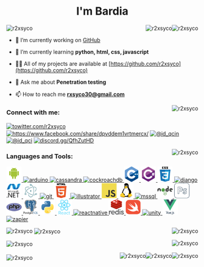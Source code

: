 <h1 align="center">I'm Bardia</h1>
<img align="right" alt="r2xsyco" with = "400" src="https://raw.githubusercontent.com/andreasbm/readme/master/assets/lines/rainbow.png">

<img align="right" alt="r2xsyco" with = "400" src="https://user-images.githubusercontent.com/79422726/209227483-e2a272d5-1254-4828-823e-674ba891e8eb.gif">



<p align="left"> <img src="https://komarev.com/ghpvc/?username=r2xsyco&label=Profile%20views&color=0e75b6&style=flat" alt="r2xsyco" /> </p>

- 🔭 I’m currently working on [GitHub](https://github.com/r2xsyco)

- 🌱 I’m currently learning **python, html, css, javascript**

- 👨‍💻 All of my projects are available at [https://github.com/r2xsyco](https://github.com/r2xsyco)
- 💬 Ask me about **Penetration testing**
- 📫 How to reach me **rxsyco30@gmail.com**
<img align="right" alt="r2xsyco" with = "400" src="https://raw.githubusercontent.com/andreasbm/readme/master/assets/lines/rainbow.png">

<h3 align="left">Connect with me:</h3>
<p align="left">
<a href="https://twitter.com/towitter.com/r2xsyco" target="blank"><img align="center" src="https://raw.githubusercontent.com/rahuldkjain/github-profile-readme-generator/master/src/images/icons/Social/twitter.svg" alt="towitter.com/r2xsyco" height="30" width="40" /></a>
<a href="https://fb.com/https://www.facebook.com/share/dpvddem1vrtmercx/" target="blank"><img align="center" src="https://raw.githubusercontent.com/rahuldkjain/github-profile-readme-generator/master/src/images/icons/Social/facebook.svg" alt="https://www.facebook.com/share/dpvddem1vrtmercx/" height="30" width="40" /></a>
<a href="https://instagram.com/@id_qcin" target="blank"><img align="center" src="https://raw.githubusercontent.com/rahuldkjain/github-profile-readme-generator/master/src/images/icons/Social/instagram.svg" alt="@id_qcin" height="30" width="40" /></a>
<a href="https://www.youtube.com/c/@id_qci" target="blank"><img align="center" src="https://raw.githubusercontent.com/rahuldkjain/github-profile-readme-generator/master/src/images/icons/Social/youtube.svg" alt="@id_qci" height="30" width="40" /></a>
<a href="https://discord.gg/discord.gg/QfhZutHD" target="blank"><img align="center" src="https://raw.githubusercontent.com/rahuldkjain/github-profile-readme-generator/master/src/images/icons/Social/discord.svg" alt="discord.gg/QfhZutHD" height="30" width="40" /></a>
</p>
<img align="right" alt="r2xsyco" with = "400" src="https://raw.githubusercontent.com/andreasbm/readme/master/assets/lines/rainbow.png">

<h3 align="left">Languages and Tools:</h3>
<p align="left"> <a href="https://developer.android.com" target="_blank" rel="noreferrer"> <img src="https://raw.githubusercontent.com/devicons/devicon/master/icons/android/android-original-wordmark.svg" alt="android" width="40" height="40"/> </a> <a href="https://www.arduino.cc/" target="_blank" rel="noreferrer"> <img src="https://cdn.worldvectorlogo.com/logos/arduino-1.svg" alt="arduino" width="40" height="40"/> </a> <a href="https://cassandra.apache.org/" target="_blank" rel="noreferrer"> <img src="https://www.vectorlogo.zone/logos/apache_cassandra/apache_cassandra-icon.svg" alt="cassandra" width="40" height="40"/> </a> <a href="https://www.cockroachlabs.com/product/cockroachdb/" target="_blank" rel="noreferrer"> <img src="https://cdn.worldvectorlogo.com/logos/cockroachdb.svg" alt="cockroachdb" width="40" height="40"/> </a> <a href="https://www.w3schools.com/cpp/" target="_blank" rel="noreferrer"> <img src="https://raw.githubusercontent.com/devicons/devicon/master/icons/cplusplus/cplusplus-original.svg" alt="cplusplus" width="40" height="40"/> </a> <a href="https://www.w3schools.com/cs/" target="_blank" rel="noreferrer"> <img src="https://raw.githubusercontent.com/devicons/devicon/master/icons/csharp/csharp-original.svg" alt="csharp" width="40" height="40"/> </a> <a href="https://www.w3schools.com/css/" target="_blank" rel="noreferrer"> <img src="https://raw.githubusercontent.com/devicons/devicon/master/icons/css3/css3-original-wordmark.svg" alt="css3" width="40" height="40"/> </a> <a href="https://www.djangoproject.com/" target="_blank" rel="noreferrer"> <img src="https://cdn.worldvectorlogo.com/logos/django.svg" alt="django" width="40" height="40"/> </a> <a href="https://dotnet.microsoft.com/" target="_blank" rel="noreferrer"> <img src="https://raw.githubusercontent.com/devicons/devicon/master/icons/dot-net/dot-net-original-wordmark.svg" alt="dotnet" width="40" height="40"/> </a> <a href="https://www.electronjs.org" target="_blank" rel="noreferrer"> <img src="https://raw.githubusercontent.com/devicons/devicon/master/icons/electron/electron-original.svg" alt="electron" width="40" height="40"/> </a> <a href="https://git-scm.com/" target="_blank" rel="noreferrer"> <img src="https://www.vectorlogo.zone/logos/git-scm/git-scm-icon.svg" alt="git" width="40" height="40"/> </a> <a href="https://www.w3.org/html/" target="_blank" rel="noreferrer"> <img src="https://raw.githubusercontent.com/devicons/devicon/master/icons/html5/html5-original-wordmark.svg" alt="html5" width="40" height="40"/> </a> <a href="https://www.adobe.com/in/products/illustrator.html" target="_blank" rel="noreferrer"> <img src="https://www.vectorlogo.zone/logos/adobe_illustrator/adobe_illustrator-icon.svg" alt="illustrator" width="40" height="40"/> </a> <a href="https://developer.mozilla.org/en-US/docs/Web/JavaScript" target="_blank" rel="noreferrer"> <img src="https://raw.githubusercontent.com/devicons/devicon/master/icons/javascript/javascript-original.svg" alt="javascript" width="40" height="40"/> </a> <a href="https://www.linux.org/" target="_blank" rel="noreferrer"> <img src="https://raw.githubusercontent.com/devicons/devicon/master/icons/linux/linux-original.svg" alt="linux" width="40" height="40"/> </a> <a href="https://www.microsoft.com/en-us/sql-server" target="_blank" rel="noreferrer"> <img src="https://www.svgrepo.com/show/303229/microsoft-sql-server-logo.svg" alt="mssql" width="40" height="40"/> </a> <a href="https://nodejs.org" target="_blank" rel="noreferrer"> <img src="https://raw.githubusercontent.com/devicons/devicon/master/icons/nodejs/nodejs-original-wordmark.svg" alt="nodejs" width="40" height="40"/> </a> <a href="https://www.photoshop.com/en" target="_blank" rel="noreferrer"> <img src="https://raw.githubusercontent.com/devicons/devicon/master/icons/photoshop/photoshop-line.svg" alt="photoshop" width="40" height="40"/> </a> <a href="https://www.php.net" target="_blank" rel="noreferrer"> <img src="https://raw.githubusercontent.com/devicons/devicon/master/icons/php/php-original.svg" alt="php" width="40" height="40"/> </a> <a href="https://www.postgresql.org" target="_blank" rel="noreferrer"> <img src="https://raw.githubusercontent.com/devicons/devicon/master/icons/postgresql/postgresql-original-wordmark.svg" alt="postgresql" width="40" height="40"/> </a> <a href="https://www.python.org" target="_blank" rel="noreferrer"> <img src="https://raw.githubusercontent.com/devicons/devicon/master/icons/python/python-original.svg" alt="python" width="40" height="40"/> </a> <a href="https://reactjs.org/" target="_blank" rel="noreferrer"> <img src="https://raw.githubusercontent.com/devicons/devicon/master/icons/react/react-original-wordmark.svg" alt="react" width="40" height="40"/> </a> <a href="https://reactnative.dev/" target="_blank" rel="noreferrer"> <img src="https://reactnative.dev/img/header_logo.svg" alt="reactnative" width="40" height="40"/> </a> <a href="https://redis.io" target="_blank" rel="noreferrer"> <img src="https://raw.githubusercontent.com/devicons/devicon/master/icons/redis/redis-original-wordmark.svg" alt="redis" width="40" height="40"/> </a> <a href="https://developer.apple.com/swift/" target="_blank" rel="noreferrer"> <img src="https://raw.githubusercontent.com/devicons/devicon/master/icons/swift/swift-original.svg" alt="swift" width="40" height="40"/> </a> <a href="https://unity.com/" target="_blank" rel="noreferrer"> <img src="https://www.vectorlogo.zone/logos/unity3d/unity3d-icon.svg" alt="unity" width="40" height="40"/> </a> <a href="https://vuejs.org/" target="_blank" rel="noreferrer"> <img src="https://raw.githubusercontent.com/devicons/devicon/master/icons/vuejs/vuejs-original-wordmark.svg" alt="vuejs" width="40" height="40"/> </a> <a href="https://zapier.com" target="_blank" rel="noreferrer"> 
<img src="https://www.vectorlogo.zone/logos/zapier/zapier-icon.svg" alt="zapier" width="40" height="40"/> </a> </p>
<img align="right" alt="r2xsyco" with = "400" src="https://raw.githubusercontent.com/andreasbm/readme/master/assets/lines/rainbow.png">

<p><img align="left" src="https://github-readme-stats.vercel.app/api/top-langs?username=r2xsyco&show_icons=true&locale=en&layout=compact" alt="r2xsyco" /></p>

<p>&nbsp;<img align="center" src="https://github-readme-stats.vercel.app/api?username=r2xsyco&show_icons=true&locale=en" alt="r2xsyco" /></p>

<img align="right" alt="r2xsyco" with = "400" src="https://raw.githubusercontent.com/andreasbm/readme/master/assets/lines/rainbow.png">

<p><img align="center" src="https://github-readme-streak-stats.herokuapp.com/?user=r2xsyco&" alt="r2xsyco" /></p>
<img align="right" alt="r2xsyco" with = "400" src="https://raw.githubusercontent.com/andreasbm/readme/master/assets/lines/rainbow.png">

<img align="right" alt="r2xsyco" with = "400" src="https://user-images.githubusercontent.com/79422726/209217641-7e2f383c-e008-42c6-ab40-be2aa906f35c.png">
<img align="right" alt="r2xsyco" with = "400" src="https://raw.githubusercontent.com/andreasbm/readme/master/assets/lines/rainbow.png">

<img align="middle" alt="r2xsyco" with = "400" src="https://user-images.githubusercontent.com/79422726/209227780-fbf22e91-a02c-4c07-916e-4dec48e97ff0.gif">
